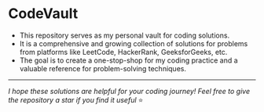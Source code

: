 # CodeVault

- This repository serves as my personal vault for coding solutions. 
- It is a comprehensive and growing collection of solutions for problems from platforms like LeetCode, HackerRank, GeeksforGeeks, etc. 
- The goal is to create a one-stop-shop for my coding practice and a valuable reference for problem-solving techniques.

---
_I hope these solutions are helpful for your coding journey! Feel free to give the repository a star if you find it useful_ ⭐